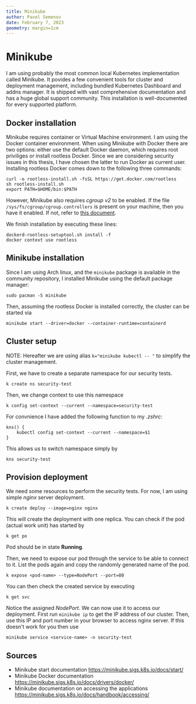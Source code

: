 ```yaml
---
title: Minikube
author: Pavel Semenov
date: February 7, 2023
geometry: margin=1cm
---
```

# Minikube

I am using probably the most common local Kubernetes implementation called Minikube.
It povides a few convenient tools for cluster and deployment management, including bundled Kubernetes Dashboard
and addns manager.
It is shipped with vast comprehensive documentation and has a huge global support community.
This installation is well-documented for every supported platform.

## Docker installation

Minikube requires container or Virtual Machine environment. I am using the Docker container environment.
When using Minikube with Docker there are two options: either use the default Docker daemon, which requires root priviliges or install rootless Docker. Since we are considering security issues in this thesis, I have chosen the latter to run Docker as current user. Installing rootless Docker comes down to the following three commands:
``` {.bash}
curl -o rootless-install.sh -fsSL https://get.docker.com/rootless
sh rootless-install.sh
export PATH=$HOME/bin:$PATH
```

However, Minikube also requires *cgroup v2* to be enabled. If the file `/sys/fs/cgroup/cgroup.controllers` is present on your machine, then you have it enabled. If not, refer to [this document](https://rootlesscontaine.rs/getting-started/common/cgroup2/).

We finish installation by executing these lines:
``` {.bash}
dockerd-rootless-setuptool.sh install -f
docker context use rootless
```

## Minikube installation

Since I am using Arch linux, and the `minikube` package is available in the community repository, I installed Minikube using the default package manager:
``` {.bash}
sudo pacman -S minikube
```

Then, assuming the rootless Docker is installed correctly, the cluster can be started via
``` {.bash}
minikube start --driver=docker --container-runtime=containerd
```

## Cluster setup

NOTE: Hereafter we are using alias `k="minikube kubectl -- "` to simplify the cluster management.

First, we have to create a separate namespace for our security tests.
``` {.bash}
k create ns security-test
```

Then, we change context to use this namespace
``` {.bash}
k config set-context --current --namespace=security-test
```

For convnience I have added the following function to my *.zshrc*:
``` {.bash}
kns() {
    kubectl config set-context --current --namespace=$1
}
```
This allows us to switch namespace simply by
``` {.bash}
kns security-test
```

## Provision deployment

We need some resources to perform the security tests. For now, I am using simple *nginx* server deployment.
``` {.bash}
k create deploy --image=nginx nginx
```
This will create the deployment with one replica. You can check if the pod (actual work unit) has started by 
``` {.bash}
k get po
```
Pod should be in state **Running**.

Then, we need to expose our pod through the service to be able to connect to it. List the pods again and copy the randomly generated name of the pod.
``` {.bash}
k expose <pod-name> --type=NodePort --port=80
```
You can then check the created service by executing
``` {.bash}
k get svc
```
Notice the assigned *NodePort*. We can now use it to access our deployment. First run `minikube ip` to get the IP address of our cluster. Then, use this IP and port number in your browser to access nginx server. If this doesn't work for you then use
``` {.bash}
minikube service <service-name> -n security-test
```

## Sources
- Minikube start documentation https://minikube.sigs.k8s.io/docs/start/
- Minikube Docker documentation https://minikube.sigs.k8s.io/docs/drivers/docker/
- Minikube documentation on accessing the applications https://minikube.sigs.k8s.io/docs/handbook/accessing/